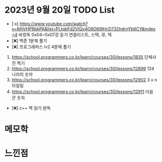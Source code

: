 # 2023년 9월 20일 TODO List
- [:x] https://www.youtube.com/watch?v=6lhVHP8bkPA&list=PLtqbFd2VIQv4O6D6l9HcD732hdrnYb6CY&index=4 바킹독 0x04~0x07강 듣기 
연결리스트, 스택, 큐, 덱
- [:x:] 백준 1문제 풀기
- [:x:] 프로그래머스 lv2 4문제 풀기
1. https://school.programmers.co.kr/learn/courses/30/lessons/1835 단체사진 찍기
2. https://school.programmers.co.kr/learn/courses/30/lessons/12899 124 나라의 숫자
3. https://school.programmers.co.kr/learn/courses/30/lessons/12902 3 x n 타일링
4. https://school.programmers.co.kr/learn/courses/30/lessons/12911 다음 큰 숫자

- [:x:] c++ 책 읽기 완독

# 메모학

# 느낀점
